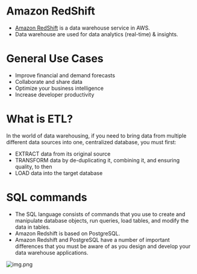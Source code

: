 # Amazon RedShift
- [Amazon RedShift](https://aws.amazon.com/redshift/) is a data warehouse service in AWS.
- Data warehouse are used for data analytics (real-time) & insights.

# General Use Cases
- Improve financial and demand forecasts
- Collaborate and share data
- Optimize your business intelligence
- Increase developer productivity

# What is ETL?

In the world of data warehousing, if you need to bring data from multiple different data sources into one, centralized database, you must first:
- EXTRACT data from its original source
- TRANSFORM data by de-duplicating it, combining it, and ensuring quality, to then
- LOAD data into the target database

# SQL commands
- The SQL language consists of commands that you use to create and manipulate database objects, run queries, load tables, and modify the data in tables.
- Amazon Redshift is based on PostgreSQL. 
- Amazon Redshift and PostgreSQL have a number of important differences that you must be aware of as you design and develop your data warehouse applications.

![img.png](https://res.cloudinary.com/talend/image/upload/q_auto,w_707,h_244/resources/seo-articles/seo-what-is-extract-transform-load-1_mqhmcg.webp)